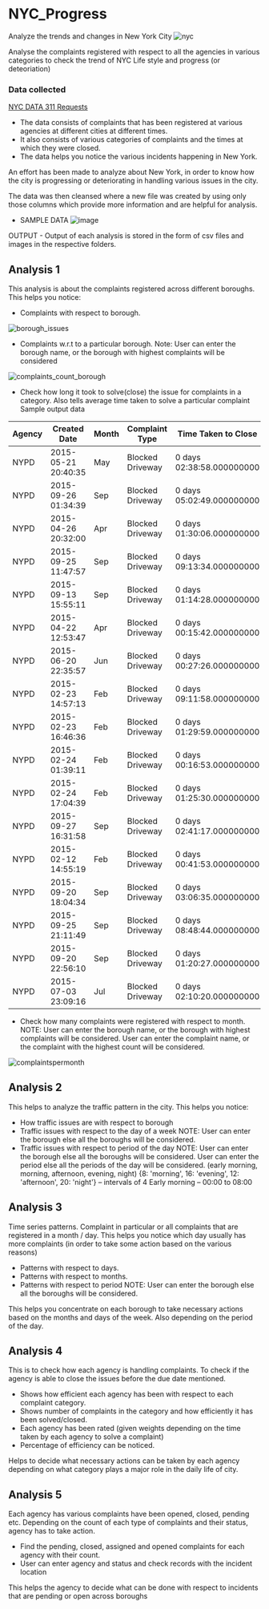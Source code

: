 # NYC_Progress
Analyze the trends and changes in New York City
![nyc](https://cloud.githubusercontent.com/assets/22182874/21075598/24498c0c-bee4-11e6-839c-041296cf24a2.jpg)

Analyse the complaints registered with respect to all the agencies in various categories to check the trend of NYC Life style and                                                            progress (or deteoriation) 



### Data collected 
 [NYC DATA 311 Requests](https://nycopendata.socrata.com/Social-Services/311-Service-Requests-from-2010-to-Present/erm2-nwe9/data)

* The data consists of complaints that has been registered at various agencies at different cities at different times. 
* It also consists of various categories of complaints and the times at which they were closed. 
* The data helps you notice the various incidents happening in New York.


An effort has been made to analyze about New York, in order to know how the city is progressing or deteriorating in handling various issues in the city.

The data was then cleansed where a new file was created by using only those columns which provide more information and are helpful for analysis. 

* SAMPLE DATA
![image](https://cloud.githubusercontent.com/assets/22182874/21075858/b7fbd33c-beea-11e6-9406-8d44a1d6d010.png)

 
OUTPUT - Output of each analysis is stored in the form of csv files and images in the respective folders.

## Analysis 1

This analysis is about the complaints registered across different boroughs.
This helps you notice:
* Complaints with respect to borough.

![borough_issues](https://cloud.githubusercontent.com/assets/22182874/21075899/92af496e-beeb-11e6-86fd-4b15afd5e18b.png)

* Complaints w.r.t to a particular borough. 
  	  Note: User can enter the borough name, or the borough with highest complaints will be considered

![complaints_count_borough](https://cloud.githubusercontent.com/assets/22182874/21075908/fb316af8-beeb-11e6-83c2-6bf34762980d.png)

* Check how long it took to solve(close) the issue for complaints in a category.
      Also tells average time taken to solve a particular complaint 
      Sample output data

Agency|Created Date|Month|Complaint Type|Time Taken to Close|Borough
------------ | ------------------ | ------------ | ------------ | ------------ | ------------ 
NYPD|2015-05-21 20:40:35|May|Blocked Driveway|0 days 02:38:58.000000000|BROOKLYN
NYPD|2015-09-26 01:34:39|Sep|Blocked Driveway|0 days 05:02:49.000000000|BROOKLYN
NYPD|2015-04-26 20:32:00|Apr|Blocked Driveway|0 days 01:30:06.000000000|BROOKLYN
NYPD|2015-09-25 11:47:57|Sep|Blocked Driveway|0 days 09:13:34.000000000|BROOKLYN
NYPD|2015-09-13 15:55:11|Sep|Blocked Driveway|0 days 01:14:28.000000000|BROOKLYN
NYPD|2015-04-22 12:53:47|Apr|Blocked Driveway|0 days 00:15:42.000000000|BROOKLYN
NYPD|2015-06-20 22:35:57|Jun|Blocked Driveway|0 days 00:27:26.000000000|BROOKLYN
NYPD|2015-02-23 14:57:13|Feb|Blocked Driveway|0 days 09:11:58.000000000|BROOKLYN
NYPD|2015-02-23 16:46:36|Feb|Blocked Driveway|0 days 01:29:59.000000000|BROOKLYN
NYPD|2015-02-24 01:39:11|Feb|Blocked Driveway|0 days 00:16:53.000000000|BROOKLYN
NYPD|2015-02-24 17:04:39|Feb|Blocked Driveway|0 days 01:25:30.000000000|BROOKLYN
NYPD|2015-09-27 16:31:58|Sep|Blocked Driveway|0 days 02:41:17.000000000|BROOKLYN
NYPD|2015-02-12 14:55:19|Feb|Blocked Driveway|0 days 00:41:53.000000000|BROOKLYN
NYPD|2015-09-20 18:04:34|Sep|Blocked Driveway|0 days 03:06:35.000000000|BROOKLYN
NYPD|2015-09-25 21:11:49|Sep|Blocked Driveway|0 days 08:48:44.000000000|BROOKLYN
NYPD|2015-09-20 22:56:10|Sep|Blocked Driveway|0 days 01:20:27.000000000|BROOKLYN
NYPD|2015-07-03 23:09:16|Jul|Blocked Driveway|0 days 02:10:20.000000000|BROOKLYN
      
* Check how many complaints were registered with respect to month.
      NOTE: User can enter the borough name, or the borough with highest complaints will be considered. 
            User can enter the complaint name, or the complaint with the highest count will be considered.

![complaintspermonth](https://cloud.githubusercontent.com/assets/22182874/21076013/c69b3d2a-beee-11e6-9c48-9611a8965501.png)


## Analysis 2

This helps to analyze the traffic pattern in the city.
This helps you notice:
*	How traffic issues are with respect to borough
*	Traffic issues with respect to the day of a week
     NOTE:	User can enter the borough else all the boroughs will be considered.
* Traffic issues with respect to period of the day
  NOTE: User can enter the borough else all the boroughs will be considered.
        User can enter the period else all the periods of the day will be considered.
  (early morning, morning, afternoon, evening, night)
  {8: 'morning', 16: 'evening', 12: 'afternoon', 20: 'night'} – intervals of 4
  Early morning – 00:00 to 08:00


## Analysis 3

Time series patterns. Complaint in particular or all complaints that are registered in a month / day.
This helps you notice which day usually has more complaints (in order to take some action based on the various reasons)
* Patterns with respect to days.
*	Patterns with respect to months.
*	Patterns with respect to period
  NOTE:	User can enter the borough else all the boroughs will be considered.

This helps you concentrate on each borough to take necessary actions based on the months and days of the week. Also depending on the period of the day.



## Analysis 4

This is to check how each agency is handling complaints. To check if the agency is able to close the issues before the due date mentioned. 
* Shows how efficient each agency has been with respect to each complaint category.
* Shows number of complaints in the category and how efficiently it has been solved/closed.
* Each agency has been rated (given weights depending on the time taken by each agency to solve a complaint)
*	Percentage of efficiency can be noticed.


Helps to decide what necessary actions can be taken by each agency depending on what category plays a major role in the daily life of city.


## Analysis 5

Each agency has various complaints have been opened, closed, pending etc.
Depending on the count of each type of complaints and their status, agency has to take action.
*	Find the pending, closed, assigned and opened complaints for each agency with their count.
*	User can enter agency and status and check records with the incident location

This helps the agency to decide what can be done with respect to incidents that are pending or open across boroughs








